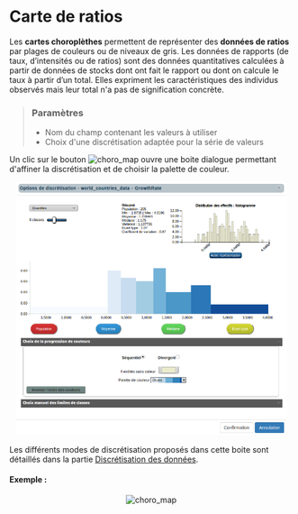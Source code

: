 # Carte de ratios

Les **cartes choroplèthes** permettent de représenter des **données de ratios** par plages de couleurs ou de niveaux de gris.
Les données de rapports (de taux, d’intensités ou de ratios) sont des données quantitatives calculées à partir de données de stocks dont ont fait le rapport ou dont on calcule le taux à partir d’un total. Elles expriment les caractéristiques des individus observés mais leur total n'a pas de signification concrète.


> ### Paramètres
> * Nom du champ contenant les valeurs à utiliser
> * Choix d'une discrétisation adaptée pour la série de valeurs


Un clic sur le bouton <img src="img/discr_new.png" alt="choro_map" style="width: 26px;"/> ouvre une boite dialogue permettant d'affiner la discrétisation et de choisir la palette de couleur.
<p style="text-align: center;">
<img src="../img/discr3.png" alt="choro_map" style="width: 480px;"/>
</p>
Les différents modes de discrétisation proposés dans cette boite sont détaillés dans la partie <a href="./discretisation_fr.html"> Discrétisation des données</a>.

#### Exemple :

<p style="text-align: center;">
<img src="../img/choropleth_map.png" alt="choro_map" style="width: 480px;"/>
</p>
